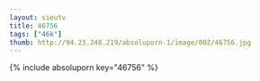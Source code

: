 ```yaml
--- 
layout: sieutv
title: 46756
tags: ["46k"]
thumb: http://94.23.248.219/absoluporn-1/image/002/46756.jpg
---
```

{% include absoluporn key="46756" %} 
